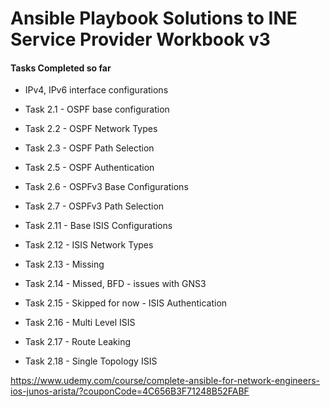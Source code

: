 # Ansible Playbook Solutions to INE Service Provider Workbook v3

#### Tasks Completed so far

- IPv4, IPv6 interface configurations
- Task 2.1 - OSPF base configuration
- Task 2.2 - OSPF Network Types
- Task 2.3 - OSPF Path Selection
- Task 2.5 - OSPF Authentication
- Task 2.6 - OSPFv3 Base Configurations
- Task 2.7 - OSPFv3 Path Selection

- Task 2.11 - Base ISIS Configurations
- Task 2.12 - ISIS Network Types
- Task 2.13 - Missing
- Task 2.14 - Missed, BFD - issues with GNS3
- Task 2.15 - Skipped for now - ISIS Authentication
- Task 2.16 - Multi Level ISIS
- Task 2.17 - Route Leaking
- Task 2.18 - Single Topology ISIS

https://www.udemy.com/course/complete-ansible-for-network-engineers-ios-junos-arista/?couponCode=4C656B3F71248B52FABF
